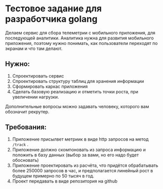 # Тестовое задание для разработчика golang

Делаем сервис для сбора телеметрии с мобильного приложения, для последующей аналитики. Аналитика нужна для развития мобильного приложения, поэтому нужно понимать, как пользователи переходят по экранам и что там делают.

## Нужно:

1. Спроектировать сервис
2. Спроектировать структуру таблиц для хранения информации
3. Сформировать каркас приложения
4. Сделать базовую реализацию и отметить точки роста, при увеличении нагрузки.

Дополнительные вопросы можно задавать человеку, которого вам обозначит рекрутер.

## Требования:

1. Приложение присылвет метриик в виде http запросов на метод ```/track``` .
2. Приложение должно скомпоновать из запроса информацию и положить в базу данных (выбор за вами, но его надо будет обосновать)
3. Приложение проектировать из расчёта, что придётся обрабатывать более 250000 запросов в час, и предполагается линейный рост в будущем примерно по 50 тысяч в год.
4. Проект передавать в виде репозитория на github
